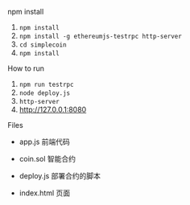 npm install

1. `npm install`
2. `npm install -g ethereumjs-testrpc http-server`
3. `cd simplecoin`
4. `npm install`

How to run

1. `npm run testrpc`
2. `node deploy.js`
3. `http-server`
4.  http://127.0.0.1:8080

Files

* app.js
  前端代码

* coin.sol
  智能合约

* deploy.js
  部署合约的脚本

* index.html
  页面

